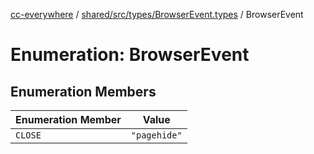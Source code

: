 [cc-everywhere](../../../../../index.md) / [shared/src/types/BrowserEvent.types](../index.md) / BrowserEvent

# Enumeration: BrowserEvent

## Enumeration Members

| Enumeration Member | Value |
| ------ | ------ |
| `CLOSE` | `"pagehide"` |
